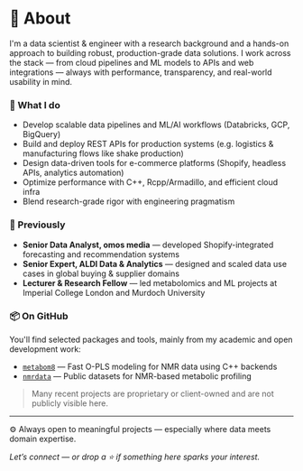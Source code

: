 # 👋 About

I'm a data scientist & engineer with a research background and a hands-on approach to building robust, production-grade data solutions. I work across the stack — from cloud pipelines and ML models to APIs and web integrations — always with performance, transparency, and real-world usability in mind.

### 🚀 What I do
- Develop scalable data pipelines and ML/AI workflows (Databricks, GCP, BigQuery)
- Build and deploy REST APIs for production systems (e.g. logistics & manufacturing flows like shake production)
- Design data-driven tools for e-commerce platforms (Shopify, headless APIs, analytics automation)
- Optimize performance with C++, Rcpp/Armadillo, and efficient cloud infra
- Blend research-grade rigor with engineering pragmatism

### 🧠 Previously
- **Senior Data Analyst, omos media** — developed Shopify-integrated forecasting and recommendation systems  
- **Senior Expert, ALDI Data & Analytics** — designed and scaled data use cases in global buying & supplier domains  
- **Lecturer & Research Fellow** — led metabolomics and ML projects at Imperial College London and Murdoch University

### 📦 On GitHub
You'll find selected packages and tools, mainly from my academic and open development work:
- [`metabom8`](https://github.com/tkimhofer/metabom8) — Fast O-PLS modeling for NMR data using C++ backends  
- [`nmrdata`](https://github.com/tkimhofer/nmrdata) — Public datasets for NMR-based metabolic profiling

> Many recent projects are proprietary or client-owned and are not publicly visible here.

---

⚙️ Always open to meaningful projects — especially where data meets domain expertise.

*Let’s connect — or drop a ⭐ if something here sparks your interest.*
